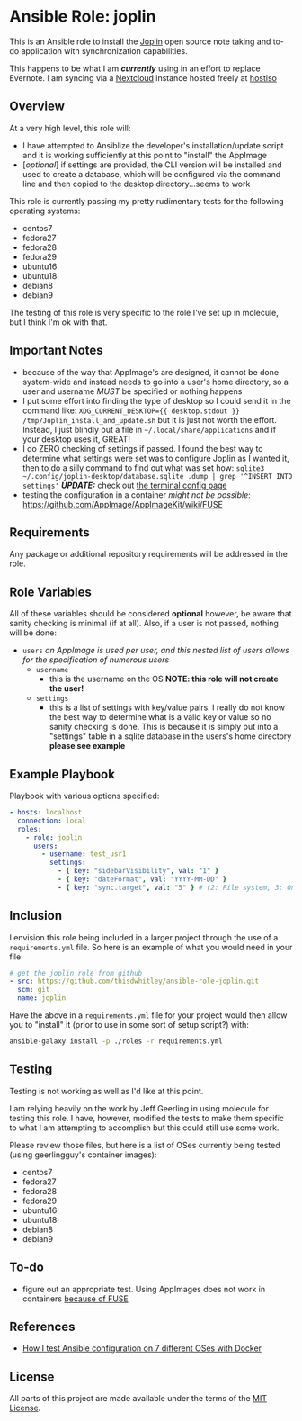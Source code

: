 # Ansible Role: joplin

This is an Ansible role to install the [Joplin](https://joplinapp.org/) open
source note taking and to-do application with synchronization capabilities.

This happens to be what I am ***currently*** using in an effort to replace
Evernote.  I am syncing via a [Nextcloud](https://nextcloud.com/) instance
hosted freely at [hostiso](https://hostiso.com/)

## Overview

At a very high level, this role will:

* I have attempted to Ansiblize the developer's installation/update script and
  it is working sufficiently at this point to "install" the AppImage
* [*optional*] if settings are provided, the CLI version will be installed and
  used to create a database, which will be configured via the command line and
  then copied to the desktop directory...seems to work

This role is currently passing my pretty rudimentary tests for the following
operating systems:

* centos7
* fedora27
* fedora28
* fedora29
* ubuntu16
* ubuntu18
* debian8
* debian9

The testing of this role is very specific to the role I've set up in molecule,
but I think I'm ok with that.

## Important Notes

* because of the way that AppImage's are designed, it cannot be done system-wide
  and instead needs to go into a user's home directory, so a user and username
  *MUST* be specified or nothing happens
* I put some effort into finding the type of desktop so I could send it in the
  command like: `XDG_CURRENT_DESKTOP={{ desktop.stdout }}
  /tmp/Joplin_install_and_update.sh` but it is just not worth the effort.
  Instead, I just blindly put a file in `~/.local/share/applications` and if
  your desktop uses it, GREAT!
* I do ZERO checking of settings if passed.  I found the best way to determine
  what settings were set was to configure Joplin as I wanted it, then to do a
  silly command to find out what was set how:
  `sqlite3 ~/.config/joplin-desktop/database.sqlite .dump | grep '^INSERT INTO
  settings'`  ***UPDATE:*** check out
  [the terminal config page](https://joplinapp.org/terminal/)
* testing the configuration in a container *might not be possible*:
  <https://github.com/AppImage/AppImageKit/wiki/FUSE>

## Requirements

Any package or additional repository requirements will be addressed in the role.

## Role Variables

All of these variables should be considered **optional** however, be aware that
sanity checking is minimal (if at all).  Also, if a user is not passed, nothing
will be done:

* `users` *an AppImage is used per user, and this nested list of users allows
  for the specification of numerous users*
  * `username`
    * this is the username on the OS **NOTE: this role will not create the
      user!**
  * `settings`
    * this is a list of settings with key/value pairs.  I really do not know the
      best way to determine what is a valid key or value so no sanity checking
      is done.  This is because it is simply put into a "settings" table in a
      sqlite database in the users's home directory **please see example**

## Example Playbook

Playbook with various options specified:

```yaml
- hosts: localhost
  connection: local
  roles:
    - role: joplin
      users:
        - username: test_usr1
          settings:
            - { key: "sidebarVisibility", val: "1" }
            - { key: "dateFormat", val: "YYYY-MM-DD" }
            - { key: "sync.target", val: "5" } # (2: File system, 3: OneDrive, 5: Nextcloud, 6: WebDAV, 7: Dropbox) :config sync.target 3 :sync  ALL config values: https://joplinapp.org/terminal/
```

## Inclusion

I envision this role being included in a larger project through the use of a
`requirements.yml` file.  So here is an example of what you would need in your
file:

```yaml
# get the joplin role from github
- src: https://github.com/thisdwhitley/ansible-role-joplin.git
  scm: git
  name: joplin
```

Have the above in a `requirements.yml` file for your project would then allow
you to "install" it (prior to use in some sort of setup script?) with:

```bash
ansible-galaxy install -p ./roles -r requirements.yml
```

## Testing

Testing is not working as well as I'd like at this point.

I am relying heavily on the work by Jeff Geerling in using molecule for testing
this role.  I have, however, modified the tests to make them specific to what I
am attempting to accomplish but this could still use some work.

Please review those files, but here is a list of OSes currently being tested 
(using geerlingguy's container images):

* centos7
* fedora27
* fedora28
* fedora29
* ubuntu16
* ubuntu18
* debian8
* debian9

## To-do

* figure out an appropriate test.  Using AppImages does not work in containers
  [because of FUSE](https://github.com/AppImage/AppImageKit/wiki/FUSE#docker)

## References

* [How I test Ansible configuration on 7 different OSes with Docker](https://www.jeffgeerling.com/blog/2018/how-i-test-ansible-configuration-on-7-different-oses-docker)

## License

All parts of this project are made available under the terms of the [MIT
License](LICENSE).
